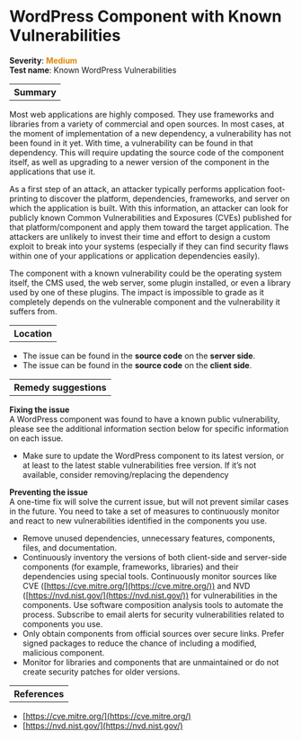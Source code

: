 # WordPress Component with Known Vulnerabilities

<b>Severity</b>: <b><font color="#DE8800">Medium</font></b><br>
<b>Test name</b>: Known WordPress Vulnerabilities

<table id="simple-table">
    <tr>
        <th><strong>Summary</strong></th>
    </tr>
</table>

Most web applications are highly composed. They use frameworks and libraries from a variety of commercial and open sources. In most cases, at the moment of implementation of a new dependency, a vulnerability has not been found in it yet. With time, a vulnerability can be found in that dependency. This will require updating the source code of the component itself, as well as upgrading to a newer version of the component in the applications that use it. 

As a first step of an attack, an attacker typically performs application foot-printing to discover the platform, dependencies, frameworks, and server on which the application is built. With this information, an attacker can look for publicly known Common Vulnerabilities and Exposures (CVEs) published for that platform/component and apply them toward the target application. The attackers are unlikely to invest their time and effort to design a custom exploit to break into your systems (especially if they can find security flaws within one of your applications or application dependencies easily).

The component with a known vulnerability could be the operating system itself, the CMS used, the web server, some plugin installed, or even a library used by one of these plugins. The impact is impossible to grade as it completely depends on the vulnerable component and the vulnerability it suffers from. 


<table id="simple-table">
    <tr>
        <th><strong>Location</strong></th>
    </tr>
</table>

* The issue can be found in the **source code** on the **server side**.
* The issue can be found in the **source code** on the **client side**.


<table id="simple-table">
    <tr>
        <th><strong>Remedy suggestions</strong></th>
    </tr>
</table>

**Fixing the issue** <br>
A WordPress component was found to have a known public vulnerability, please see the additional information section below for specific information on each issue.
* Make sure to update the WordPress component to its latest version, or at least to the latest stable vulnerabilities free version. If it’s not available, consider removing/replacing the dependency

**Preventing the issue**<br>
A one-time fix will solve the current issue, but will not prevent similar cases in the future. You need to take a set of measures to continuously monitor and react to new vulnerabilities identified in the components you use. 
* Remove unused dependencies, unnecessary features, components, files, and documentation.
* Continuously inventory the versions of both client-side and server-side components (for example, frameworks, libraries) and their dependencies using special tools. Continuously monitor sources like CVE ([https://cve.mitre.org/](https://cve.mitre.org/)) and NVD ([https://nvd.nist.gov/](https://nvd.nist.gov/)) for vulnerabilities in the components. Use software composition analysis tools to automate the process. Subscribe to email alerts for security vulnerabilities related to components you use.
* Only obtain components from official sources over secure links. Prefer signed packages to reduce the chance of including a modified, malicious component.
* Monitor for libraries and components that are unmaintained or do not create security patches for older versions.


<table id="simple-table">
    <tr>
        <th><strong>References</strong></th>
    </tr>
</table>

* [https://cve.mitre.org/](https://cve.mitre.org/)
* [https://nvd.nist.gov/](https://nvd.nist.gov/)